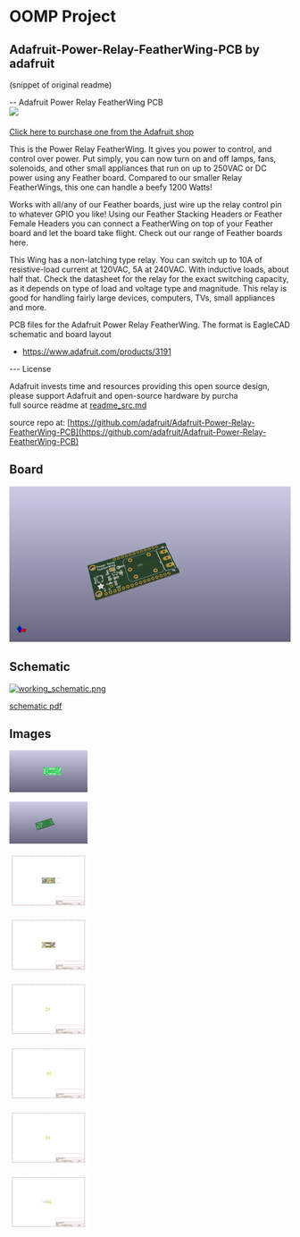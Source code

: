 # OOMP Project  
## Adafruit-Power-Relay-FeatherWing-PCB  by adafruit  
  
(snippet of original readme)  
  
-- Adafruit Power Relay FeatherWing PCB  
<a href="http://www.adafruit.com/products/3191"><img src="assets/image.jpg?raw=true" width="500px"><br/>  
Click here to purchase one from the Adafruit shop</a>  
  
This is the Power Relay FeatherWing. It gives you power to control, and control over power. Put simply, you can now turn on and off lamps, fans, solenoids, and other small appliances that run on up to 250VAC or DC power using any Feather board. Compared to our smaller Relay FeatherWings, this one can handle a beefy 1200 Watts!  
  
Works with all/any of our Feather boards, just wire up the relay control pin to whatever GPIO you like! Using our Feather Stacking Headers or Feather Female Headers you can connect a FeatherWing on top of your Feather board and let the board take flight. Check out our range of Feather boards here.  
  
This Wing has a non-latching type relay. You can switch up to 10A of resistive-load current at 120VAC, 5A at 240VAC. With inductive loads, about half that. Check the datasheet for the relay for the exact switching capacity, as it depends on type of load and voltage type and magnitude. This relay is good for handling fairly large devices, computers, TVs, small appliances and more.  
  
PCB files for the Adafruit Power Relay FeatherWing. The format is EagleCAD schematic and board layout  
- https://www.adafruit.com/products/3191  
  
--- License  
  
Adafruit invests time and resources providing this open source design, please support Adafruit and open-source hardware by purcha  
  full source readme at [readme_src.md](readme_src.md)  
  
source repo at: [https://github.com/adafruit/Adafruit-Power-Relay-FeatherWing-PCB](https://github.com/adafruit/Adafruit-Power-Relay-FeatherWing-PCB)  
## Board  
  
[![working_3d.png](working_3d_600.png)](working_3d.png)  
## Schematic  
  
[![working_schematic.png](working_schematic_600.png)](working_schematic.png)  
  
[schematic pdf](working_schematic.pdf)  
## Images  
  
[![working_3D_bottom.png](working_3D_bottom_140.png)](working_3D_bottom.png)  
  
[![working_3D_top.png](working_3D_top_140.png)](working_3D_top.png)  
  
[![working_assembly_page_01.png](working_assembly_page_01_140.png)](working_assembly_page_01.png)  
  
[![working_assembly_page_02.png](working_assembly_page_02_140.png)](working_assembly_page_02.png)  
  
[![working_assembly_page_03.png](working_assembly_page_03_140.png)](working_assembly_page_03.png)  
  
[![working_assembly_page_04.png](working_assembly_page_04_140.png)](working_assembly_page_04.png)  
  
[![working_assembly_page_05.png](working_assembly_page_05_140.png)](working_assembly_page_05.png)  
  
[![working_assembly_page_06.png](working_assembly_page_06_140.png)](working_assembly_page_06.png)  
